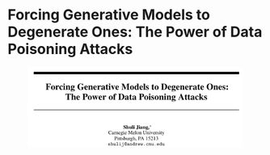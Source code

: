 # Forcing Generative Models to Degenerate Ones:  The Power of Data Poisoning Attacks

<figure><img src=".gitbook/assets/image (5).png" alt=""><figcaption></figcaption></figure>

